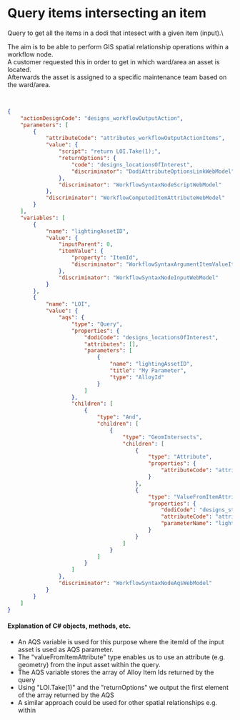 # Query items intersecting an item

Query to get all the items in a dodi that intesect with a given item (input).\

The aim is to be able to perform GIS spatial relationship operations within a workflow node.\
A customer requested this in order to get in which ward/area an asset is located.\
Afterwards the asset is assigned to a specific maintenance team based on the ward/area.


<br/>


```json
{
    "actionDesignCode": "designs_workflowOutputAction",
    "parameters": [
        {
            "attributeCode": "attributes_workflowOutputActionItems",
            "value": {
                "script": "return LOI.Take(1);",
                "returnOptions": {
                    "code": "designs_locationsOfInterest",
                    "discriminator": "DodiAttributeOptionsLinkWebModel"
                },
                "discriminator": "WorkflowSyntaxNodeScriptWebModel"
            },
            "discriminator": "WorkflowComputedItemAttributeWebModel"
        }
    ],
    "variables": [
        {
            "name": "lightingAssetID",
            "value": {
                "inputParent": 0,
                "itemValue": {
                    "property": "ItemId",
                    "discriminator": "WorkflowSyntaxArgumentItemValueItemPropertyWebModel"
                },
                "discriminator": "WorkflowSyntaxNodeInputWebModel"
            }
        },
        {
            "name": "LOI",
            "value": {
                "aqs": {
                    "type": "Query",
                    "properties": {
                        "dodiCode": "designs_locationsOfInterest",
                        "attributes": [],
                        "parameters": [
                            {
                                "name": "lightingAssetID",
                                "title": "My Parameter",
                                "type": "AlloyId"
                            }
                        ]
                    },
                    "children": [
                        {
                            "type": "And",
                            "children": [
                                {
                                    "type": "GeomIntersects",
                                    "children": [
                                        {
                                            "type": "Attribute",
                                            "properties": {
                                                "attributeCode": "attributes_itemsGeometry"
                                            }
                                        },
                                        {
                                            "type": "ValueFromItemAttribute",
                                            "properties": {
                                                "dodiCode": "designs_streetLights",
                                                "attributeCode": "attributes_itemsGeometry",
                                                "parameterName": "lightingAssetID"
                                            }
                                        }
                                    ]
                                }
                            ]
                        }
                    ]
                },
                "discriminator": "WorkflowSyntaxNodeAqsWebModel"
            }
        }
    ]
}
```
#### Explanation of C# objects, methods, etc.
- An AQS variable is used for this purpose where the itemId of the input asset is used as AQS parameter.
- The "valueFromItemAttribute" type enables us to use an attribute (e.g. geometry) from the input asset within the query.
- The AQS variable stores the array of Alloy Item Ids returned by the query
- Using "LOI.Take(1)" and the "returnOptions" we output the first element of the array returned by the AQS
- A similar approach could be used for other spatial relationships e.g. within
